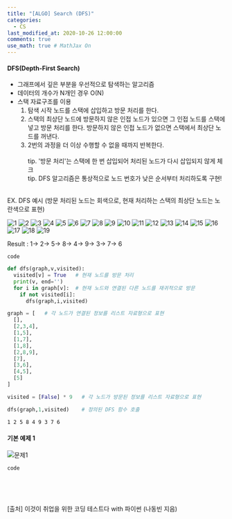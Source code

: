 ```yaml
---
title: "[ALGO] Search (DFS)"
categories: 
  - CS
last_modified_at: 2020-10-26 12:00:00
comments: true
use_math: true # MathJax On
---
```


#### DFS(Depth-First Search)

- 그래프에서 깊은 부분을 우선적으로 탐색하는 알고리즘
- 데이터의 개수가 N개인 경우 O(N)
- 스택 자료구조를 이용
  1. 탐색 시작 노드를 스택에 삽입하고 방문 처리를 한다.
  2. 스택의 최상단 노드에 방문하지 않은 인접 노드가 있으면 그 인접 노드를 스택에 넣고 방문 처리를 한다. 방문하지 않은 인접 노드가 없으면 스택에서 최상단 노드를 꺼낸다.
  3. 2번의 과정을 더 이상 수행할 수 없을 때까지 반복한다.  <br> <br>
  tip. '방문 처리'는 스택에 한 번 삽입되어 처리된 노드가 다시 삽입되지 않게 체크 <br>
  tip. DFS 알고리즘은 통상적으로 노드 번호가 낮은 순서부터 처리하도록 구현! <br><br>
  
EX. DFS 예시 (방문 처리된 노드는 회색으로, 현재 처리하는 스택의 최상단 노드는 노란색으로 표현)

![1](https://user-images.githubusercontent.com/62474292/101473884-ba145a00-398d-11eb-8da2-90077d80fbbb.png)
![2](https://user-images.githubusercontent.com/62474292/101473893-bc76b400-398d-11eb-8784-b3bda7db8725.png)
![3](https://user-images.githubusercontent.com/62474292/101473840-b1238880-398d-11eb-8d5d-b1412f759f8b.png)
![4](https://user-images.githubusercontent.com/62474292/101473875-b680d300-398d-11eb-91e5-f065ec3a36b2.png)
![5](https://user-images.githubusercontent.com/62474292/101473835-b08af200-398d-11eb-8d97-d3b959a97984.png)
![6](https://user-images.githubusercontent.com/62474292/101473908-c00a3b00-398d-11eb-8586-6ad6e5d955db.png)
![7](https://user-images.githubusercontent.com/62474292/101473843-b1bc1f00-398d-11eb-9ff3-cd20a484a54f.png)
![8](https://user-images.githubusercontent.com/62474292/101473831-af59c500-398d-11eb-9d0e-7f8caa969fa5.png)
![9](https://user-images.githubusercontent.com/62474292/101473869-b5e83c80-398d-11eb-89c1-beacddc36ff1.png)
![10](https://user-images.githubusercontent.com/62474292/101473844-b254b580-398d-11eb-9b92-b48f76ad444d.png)
![11](https://user-images.githubusercontent.com/62474292/101473868-b54fa600-398d-11eb-9fdf-4e570592357a.png)
![12](https://user-images.githubusercontent.com/62474292/101473887-ba145a00-398d-11eb-8f37-00090728edd4.png)
![13](https://user-images.githubusercontent.com/62474292/101473858-b385e280-398d-11eb-9f25-f9faf6cac3be.png)
![14](https://user-images.githubusercontent.com/62474292/101473878-b7196980-398d-11eb-96de-29eefee033a0.png)
![15](https://user-images.githubusercontent.com/62474292/101473853-b2ed4c00-398d-11eb-878d-bf54729aa788.png)
![16](https://user-images.githubusercontent.com/62474292/101473862-b41e7900-398d-11eb-8f7c-ca99517d2e56.png)
![17](https://user-images.githubusercontent.com/62474292/101473865-b4b70f80-398d-11eb-9234-24475684d467.png)
![18](https://user-images.githubusercontent.com/62474292/101473902-be407780-398d-11eb-90b1-f1239bbf5fd5.png)
![19](https://user-images.githubusercontent.com/62474292/101473879-b7b20000-398d-11eb-84b3-c794e8876ae9.png)

Result : 1-> 2-> 5-> 8-> 4-> 9-> 3-> 7-> 6

`code`
```py
def dfs(graph,v,visited):
  visited[v] = True   # 현재 노드를 방문 처리
  print(v, end='')
  for i in graph[v]:  # 현재 노드와 연결된 다른 노드를 재귀적으로 방문
    if not visited[i]:
      dfs(graph,i,visited)

graph = [   # 각 노드가 연결된 정보를 리스트 자료형으로 표현
  [],
  [2,3,4],
  [1,5],
  [1,7],
  [1,8],
  [2,8,9],
  [7],
  [3,6],
  [4,5],
  [5]
]

visited = [False] * 9   # 각 노드가 방문된 정보를 리스트 자료형으로 표현

dfs(graph,1,visited)    # 정의된 DFS 함수 호출
```
```
1 2 5 8 4 9 3 7 6
```

#### 기본 예제 1
![문제1](https://user-images.githubusercontent.com/62474292/101478161-93592200-3993-11eb-8314-36a7a297cec4.JPG)

`code`
```py

```

<br><br>

[출처] 이것이 취업을 위한 코딩 테스트다 with 파이썬 (나동빈 지음)




